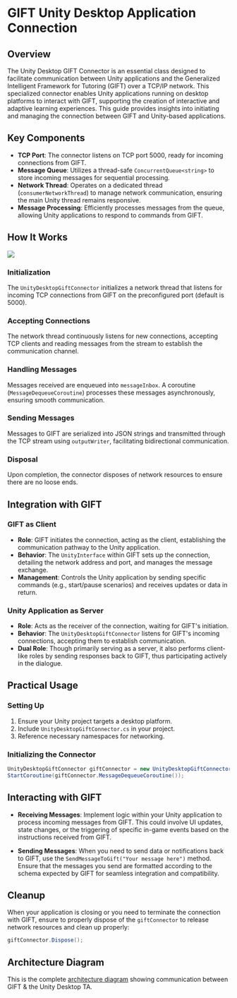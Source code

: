 # GIFT Unity Desktop Application Connection

## Overview

The Unity Desktop GIFT Connector is an essential class designed to facilitate communication between Unity applications and the Generalized Intelligent Framework for Tutoring (GIFT) over a TCP/IP network. This specialized connector enables Unity applications running on desktop platforms to interact with GIFT, supporting the creation of interactive and adaptive learning experiences. This guide provides insights into initiating and managing the connection between GIFT and Unity-based applications.

## Key Components

- **TCP Port**: The connector listens on TCP port 5000, ready for incoming connections from GIFT.
- **Message Queue**: Utilizes a thread-safe `ConcurrentQueue<string>` to store incoming messages for sequential processing.
- **Network Thread**: Operates on a dedicated thread (`consumerNetworkThread`) to manage network communication, ensuring the main Unity thread remains responsive.
- **Message Processing**: Efficiently processes messages from the queue, allowing Unity applications to respond to commands from GIFT.

## How It Works

![](https://lucid.app/publicSegments/view/917fc303-36be-492b-8983-e5e44564b41d/image.png)

### Initialization

The `UnityDesktopGiftConnector` initializes a network thread that listens for incoming TCP connections from GIFT on the preconfigured port (default is 5000).

### Accepting Connections

The network thread continuously listens for new connections, accepting TCP clients and reading messages from the stream to establish the communication channel.

### Handling Messages

Messages received are enqueued into `messageInbox`. A coroutine (`MessageDequeueCoroutine`) processes these messages asynchronously, ensuring smooth communication.

### Sending Messages

Messages to GIFT are serialized into JSON strings and transmitted through the TCP stream using `outputWriter`, facilitating bidirectional communication.

### Disposal

Upon completion, the connector disposes of network resources to ensure there are no loose ends.

## Integration with GIFT

### GIFT as Client

- **Role**: GIFT initiates the connection, acting as the client, establishing the communication pathway to the Unity application.
- **Behavior**: The `UnityInterface` within GIFT sets up the connection, detailing the network address and port, and manages the message exchange.
- **Management**: Controls the Unity application by sending specific commands (e.g., start/pause scenarios) and receives updates or data in return.

### Unity Application as Server

- **Role**: Acts as the receiver of the connection, waiting for GIFT's initiation.
- **Behavior**: The `UnityDesktopGiftConnector` listens for GIFT's incoming connections, accepting them to establish communication.
- **Dual Role**: Though primarily serving as a server, it also performs client-like roles by sending responses back to GIFT, thus participating actively in the dialogue.

## Practical Usage

### Setting Up

1. Ensure your Unity project targets a desktop platform.
2. Include `UnityDesktopGiftConnector.cs` in your project.
3. Reference necessary namespaces for networking.

### Initializing the Connector

```csharp
UnityDesktopGiftConnector giftConnector = new UnityDesktopGiftConnector();
StartCoroutine(giftConnector.MessageDequeueCoroutine());
```

## Interacting with GIFT

- **Receiving Messages**: Implement logic within your Unity application to process incoming messages from GIFT. This could involve UI updates, state changes, or the triggering of specific in-game events based on the instructions received from GIFT.

- **Sending Messages**: When you need to send data or notifications back to GIFT, use the `SendMessageToGift("Your message here")` method. Ensure that the messages you send are formatted according to the schema expected by GIFT for seamless integration and compatibility.

## Cleanup

When your application is closing or you need to terminate the connection with GIFT, ensure to properly dispose of the `giftConnector` to release network resources and clean up properly:

```csharp
giftConnector.Dispose();
```

## Architecture Diagram
This is the complete [architecture diagram](https://drive.google.com/file/d/1XHfqQLM1EDdGmWpwbm30DUmGg3QCB5A2/view?usp=sharing) showing communication between GIFT & the Unity Desktop TA.
